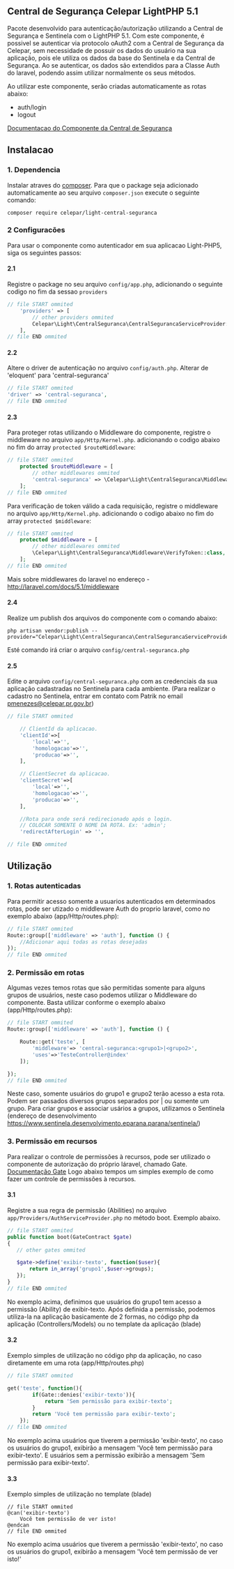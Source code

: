 ## Central de Segurança Celepar LightPHP 5.1

Pacote desenvolvido para autenticação/autorização utilizando a Central de Segurança e Sentinela com o LightPHP 5.1.
Com este componente, é possivel se autenticar via protocolo oAuth2 com a Central de Segurança da Celepar, sem necessidade de possuir os dados do usuário na sua aplicação, pois ele utiliza os dados da base do Sentinela e da Central de Segurança.
Ao se autenticar, os dados são extendidos para a Classe Auth do laravel, podendo assim utilizar normalmente os seus métodos.

Ao utilizar este componente, serão criadas automaticamente as rotas abaixo:
- auth/login
- logout

[Documentacao do Componente da Central de Segurança](http://plataformadesenvolvimento.celepar.parana/index.php/Light-central-seguranca)

## Instalacao

### 1. Dependencia

Instalar atraves do [composer](https://getcomposer.org/).
Para que o package seja adicionado automaticamente ao seu arquivo `composer.json` execute o seguinte comando:

```shell
composer require celepar/light-central-seguranca
```

### 2 Configuracões

Para usar o componente como autenticador em sua aplicacao Light-PHP5, siga os seguintes passos:

#### 2.1
Registre o package no seu arquivo `config/app.php`, adicionando o seguinte codigo no fim da sessao `providers`

```php
// file START ommited
    'providers' => [
        // other providers ommited
        Celepar\Light\CentralSeguranca\CentralSegurancaServiceProvider::class,
    ],
// file END ommited
```

#### 2.2
Altere o driver de autenticação no arquivo `config/auth.php`.
Alterar de 'eloquent' para 'central-seguranca'

```php
// file START ommited
'driver' => 'central-seguranca',
// file END ommited
```

#### 2.3
Para proteger rotas utilizando o Middleware do componente, registre o middleware no arquivo `app/Http/Kernel.php`. adicionando o codigo abaixo no fim do array `protected $routeMiddleware`:

```php
// file START ommited
    protected $routeMiddleware = [
        // other middlewares ommited
        'central-seguranca' => \Celepar\Light\CentralSeguranca\Middleware\Authorize::class,
    ];
// file END ommited
```

Para verificação de token válido a cada requisição, registre o middleware no arquivo `app/Http/Kernel.php`. adicionando o codigo abaixo no fim do array `protected $middleware`:

```php
// file START ommited
    protected $middleware = [
        // other middlewares ommited
        \Celepar\Light\CentralSeguranca\Middleware\VerifyToken::class,
    ];
// file END ommited
```

Mais sobre middlewares do laravel no endereço - http://laravel.com/docs/5.1/middleware

#### 2.4
Realize um publish dos arquivos do componente com o comando abaixo:

```shell
php artisan vendor:publish --provider="Celepar\Light\CentralSeguranca\CentralSegurancaServiceProvider"
```
Esté comando irá criar o arquivo `config/central-seguranca.php`


#### 2.5
Edite o arquivo `config/central-seguranca.php` com as credenciais da sua aplicação cadastradas no Sentinela para cada ambiente. (Para realizar o cadastro no Sentinela, entrar em contato com Patrik no email pmenezes@celepar.pr.gov.br)

```php
// file START ommited

    // ClientId da aplicacao.
    'clientId'=>[
        'local'=>'',
        'homologacao'=>'',
        'producao'=>'',
    ],

    // ClientSecret da aplicacao.
    'clientSecret'=>[
        'local'=>'',
        'homologacao'=>'',
        'producao'=>'',
    ],

    //Rota para onde será redirecionado após o login.
    // COLOCAR SOMENTE O NOME DA ROTA. Ex: 'admin';
    'redirectAfterLogin' => '',

// file END ommited
```

## Utilização

### 1. Rotas autenticadas
Para permitir acesso somente a usuarios autenticados em determinados rotas, pode ser utizado o middleware Auth do proprio laravel, como no exemplo abaixo (app/Http/routes.php):

```php
// file START ommited
Route::group(['middleware' => 'auth'], function () {
    //Adicionar aqui todas as rotas desejadas
});
// file END ommited
```

### 2. Permissão em rotas
Algumas vezes temos rotas que são permitidas somente para alguns grupos de usuários, neste caso podemos utilizar o Middleware do componente.
Basta utilizar conforme o exemplo abaixo (app/Http/routes.php):

```php
// file START ommited
Route::group(['middleware' => 'auth'], function () {

    Route::get('teste', [
        'middleware'=> 'central-seguranca:<grupo1>|<grupo2>',
        'uses'=>'TesteController@index'
    ]);

});
// file END ommited
```
Neste caso, somente usuários do grupo1 e grupo2 terão acesso a esta rota. Podem ser passados diversos grupos separados por | ou somente um grupo.
Para criar grupos e associar usários a grupos, utilizamos o Sentinela (endereço de desenvolvimento https://www.sentinela.desenvolvimento.eparana.parana/sentinela/)

### 3. Permissão em recursos
Para realizar o controle de permissões à recursos, pode ser utilizado o componente de autorização do próprio láravel, chamado Gate.
[Documentação Gate](http://laravel.com/docs/5.1/authorization)
Logo abaixo tempos um simples exemplo de como fazer um controle de permissões à recursos.

#### 3.1
Registre a sua regra de permissão (Abilities) no arquivo `app/Providers/AuthServiceProvider.php` no método boot. Exemplo abaixo.

```php
// file START ommited
public function boot(GateContract $gate)
{
   // other gates ommited

   $gate->define('exibir-texto', function($user){
       return in_array('grupo1',$user->groups);
   });
}
// file END ommited
```
No exemplo acima, definimos que usuários do grupo1 tem acesso a permissão (Ability) de exibir-texto.
Após definida a permissão, podemos utiliza-la na aplicação basicamente de 2 formas, no código php da aplicação (Controllers/Models) ou no template da aplicação (blade)

#### 3.2
Exemplo simples de utilização no código php da aplicação, no caso diretamente em uma rota (app/Http/routes.php)

```php
// file START ommited

get('teste', function(){
        if(Gate::denies('exibir-texto')){
            return 'Sem permissão para exibir-texto';
        }
        return 'Você tem permissão para exibir-texto';
    });
// file END ommited
```
No exemplo acima usuários que tiverem a permissão 'exibir-texto', no caso os usuários do grupo1,
exibirão a mensagem 'Você tem permissão para exibir-texto'.
E usuários sem a permissão exibirão a mensagem 'Sem permissão para exibir-texto'.

#### 3.3
Exemplo simples de utilização no template (blade)

```
// file START ommited
@can('exibir-texto')
    Você tem permissão de ver isto!
@endcan
// file END ommited
```
No exemplo acima usuários que tiverem a permissão 'exibir-texto', no caso os usuários do grupo1, exibirão a mensagem 'Você tem permissão de ver isto!'